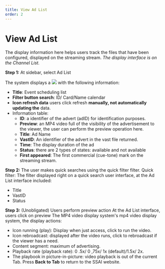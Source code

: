 ```yaml
---
title: View Ad List
order: 2
---
```

# View Ad List

The display information here helps users track the files that have been configured, displayed on the streaming stream. *The display interface is on the Channel List.*

**Step 1:** At sidebar, select Ad List

The system displays a ![](../image/UI-ad-list.png) with the following information:

* **Title**: Event scheduling list
* **Filter button search**: ID/ Card/Name calendar
* **Icon refresh data** users click refresh **manually, not automatically updating the** data.
* Information table:
   * **ID**: a identifier of the advert (adID) for identification purposes.
   * **Preview**: an MP4 video full of the visibility of the advertisement to the viewer, the user can perform the preview operation here.
   * **Title**: Ad Name
   * **VastID**: An identifier of the advert in the vast file returned.
   * **Time**: The display duration of the ad
   * **Status**: there are 2 types of states: available and not available
   * **First appeared**: The first commercial (cue-tone) mark on the streaming stream.

**Step 2:** The user makes quick searches using the quick filter filter. Quick filter: The filter displayed right on a quick search user interface, at the Ad List interface included:
   * Title
   * VastID
   * Status

**Step 3:** (Unobligated) Users perform preview action At the Ad List interface, users click on preview The MP4 video display system's mp4 video display system, the display actions:
* Icon running (play): Display when just access, click to run the video.
* Icon rebroadcast: displayed after the video runs, click to rebroadcast if the viewer has a need.
* Content segment: maximum of advertising.
* Playback rate (playback rate): 0 .5x/ 0 ,75x/ 1x (default)/1.5x/ 2x.
* The playbook in picture-in-picture: video playback is out of the current Tab. Press **Back to Tab** to return to the SSAI website.